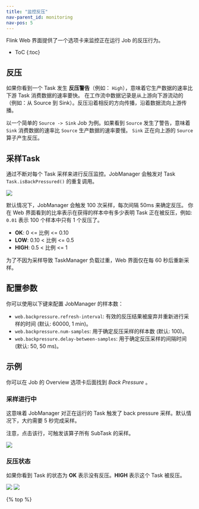 ```yaml
---
title: "监控反压"
nav-parent_id: monitoring
nav-pos: 5
---
```

<!--
Licensed to the Apache Software Foundation (ASF) under one
or more contributor license agreements.  See the NOTICE file
distributed with this work for additional information
regarding copyright ownership.  The ASF licenses this file
to you under the Apache License, Version 2.0 (the
"License"); you may not use this file except in compliance
with the License.  You may obtain a copy of the License at

  http://www.apache.org/licenses/LICENSE-2.0

Unless required by applicable law or agreed to in writing,
software distributed under the License is distributed on an
"AS IS" BASIS, WITHOUT WARRANTIES OR CONDITIONS OF ANY
KIND, either express or implied.  See the License for the
specific language governing permissions and limitations
under the License.
-->

Flink Web 界面提供了一个选项卡来监控正在运行 Job 的反压行为。

* ToC
{:toc}

## 反压

如果你看到一个 Task 发生 **反压警告**（例如： `High`），意味着它生产数据的速率比下游 Task 消费数据的速率要快。
在工作流中数据记录是从上游向下游流动的（例如：从 Source 到 Sink）。反压沿着相反的方向传播，沿着数据流向上游传播。

以一个简单的 `Source -> Sink` Job 为例。如果看到 `Source` 发生了警告，意味着 `Sink` 消费数据的速率比 `Source` 生产数据的速率要慢。
`Sink` 正在向上游的 `Source` 算子产生反压。


## 采样Task

通过不断对每个 Task 采样来进行反压监控。JobManager 会触发对 Task `Task.isBackPressured()` 的重复调用。

<img src="{{ site.baseurl }}/fig/back_pressure_sampling.png" class="img-responsive">
<!-- https://docs.google.com/drawings/d/1O5Az3Qq4fgvnISXuSf-MqBlsLDpPolNB7EQG7A3dcTk/edit?usp=sharing -->

默认情况下，JobManager 会触发 100 次采样，每次间隔 50ms 来确定反压。
你在 Web 界面看到的比率表示在获得的样本中有多少表明 Task 正在被反压，例如: `0.01` 表示 100 个样本中只有 1 个反压了。

- **OK**: 0 <= 比例 <= 0.10
- **LOW**: 0.10 < 比例 <= 0.5
- **HIGH**: 0.5 < 比例 <= 1

为了不因为采样导致 TaskManager 负载过重，Web 界面仅在每 60 秒后重新采样。

## 配置参数

你可以使用以下键来配置 JobManager 的样本数：

- `web.backpressure.refresh-interval`: 有效的反压结果被废弃并重新进行采样的时间 (默认: 60000, 1 min)。
- `web.backpressure.num-samples`: 用于确定反压采样的样本数 (默认: 100)。
- `web.backpressure.delay-between-samples`: 用于确定反压采样的间隔时间 (默认: 50, 50 ms)。


## 示例

你可以在 Job 的 Overview 选项卡后面找到 *Back Pressure* 。

### 采样进行中

这意味着 JobManager 对正在运行的 Task 触发了 back pressure 采样。默认情况下，大约需要 5 秒完成采样。

注意，点击该行，可触发该算子所有 SubTask 的采样。

<img src="{{ site.baseurl }}/fig/back_pressure_sampling_in_progress.png" class="img-responsive">

### 反压状态

如果你看到 Task 的状态为 **OK** 表示没有反压。**HIGH** 表示这个 Task 被反压。

<img src="{{ site.baseurl }}/fig/back_pressure_sampling_ok.png" class="img-responsive">

<img src="{{ site.baseurl }}/fig/back_pressure_sampling_high.png" class="img-responsive">

{% top %}
